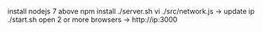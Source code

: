 install nodejs 7 above
npm install
./server.sh
vi ./src/network.js -> update ip
./start.sh
open 2 or more browsers -> http://ip:3000

